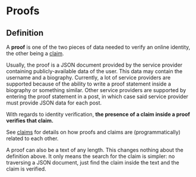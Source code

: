 # Proofs

## Definition

A **proof** is one of the two pieces of data needed to verify an online
identity, the other being a [claim](claims.md).

Usually, the proof is a JSON document provided by the service provider
containing publicly-available data of the user. This data may contain the
username and a biography. Currently, a lot of service providers are supported
because of the ability to write a proof statement inside a biography or
something similar. Other service providers are supported by entering the proof
statement in a post, in which case said service provider must provide JSON data
for each post.

With regards to identity verification, **the presence of a claim inside a proof
verifies that claim.**

See [claims](claims.md) for details on how proofs and claims are
(programmatically) related to each other.

A proof can also be a text of any length. This changes nothing about the
definition above. It only means the search for the claim is simpler: no
traversing a JSON document, just find the claim inside the text and the claim is
verified.

